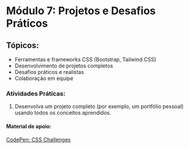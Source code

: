 # Módulo 7: Projetos e Desafios Práticos

## Tópicos:

- Ferramentas e frameworks CSS (Bootstrap, Tailwind CSS)
- Desenvolvimento de projetos completos
- Desafios práticos e realistas
- Colaboração em equipe

### Atividades Práticas:

1. Desenvolva um projeto completo (por exemplo, um portfólio pessoal) usando todos os conceitos aprendidos.

#### Material de apoio:

[CodePen: CSS Challenges](https://codepen.io/challenges)

